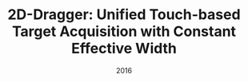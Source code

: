 ---
title:          "2D-Dragger: Unified Touch-based Target Acquisition with Constant Effective Width"
date:           2016
selected:       true
pub:            "MobileHCI"
pub_date:       "2016"
# abstract: >-
cover:          /assets/images/covers/2DDragger.png
authors:
- Qingkun SU
- Oscar Kin-Chung Au
- Pengfei Xu#
- Hongbo Fu
- Chiew-Lan Tai
links:
  # Paper: 
  Project: http://vcc.szu.edu.cn/research/2016/2Ddragger
---